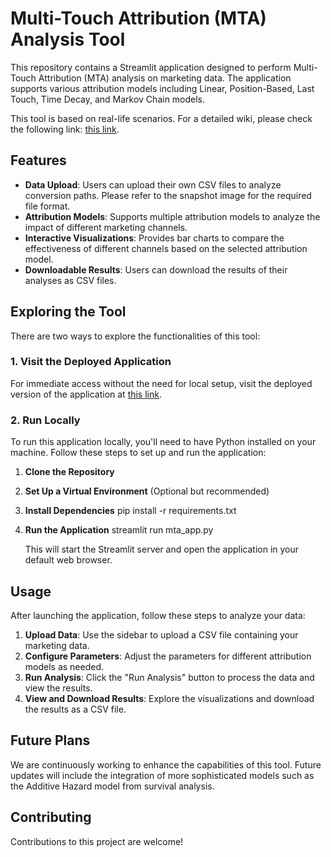 # Multi-Touch Attribution (MTA) Analysis Tool

This repository contains a Streamlit application designed to perform Multi-Touch Attribution (MTA) analysis on marketing data. The application supports various attribution models including Linear, Position-Based, Last Touch, Time Decay, and Markov Chain models.

This tool is based on real-life scenarios. For a detailed wiki, please check the following link: [this link](https://plant-acorn-744.notion.site/Marketing-Channel-Attribution-Case-Review-1c56c658506d4a2aa04e1c1f177e33bc?pvs=4).

## Features

- **Data Upload**: Users can upload their own CSV files to analyze conversion paths. Please refer to the snapshot image for the required file format.
- **Attribution Models**: Supports multiple attribution models to analyze the impact of different marketing channels.
- **Interactive Visualizations**: Provides bar charts to compare the effectiveness of different channels based on the selected attribution model.
- **Downloadable Results**: Users can download the results of their analyses as CSV files.

## Exploring the Tool

There are two ways to explore the functionalities of this tool:

### 1. Visit the Deployed Application

For immediate access without the need for local setup, visit the deployed version of the application at [this link](https://marketingmodelmta-qgcagtaspybepuf2942jw5.streamlit.app/).

### 2. Run Locally

To run this application locally, you'll need to have Python installed on your machine. Follow these steps to set up and run the application:

1. **Clone the Repository**

2. **Set Up a Virtual Environment** (Optional but recommended)

3. **Install Dependencies**
pip install -r requirements.txt

4. **Run the Application**
streamlit run mta_app.py

   This will start the Streamlit server and open the application in your default web browser.

## Usage

After launching the application, follow these steps to analyze your data:

1. **Upload Data**: Use the sidebar to upload a CSV file containing your marketing data.
2. **Configure Parameters**: Adjust the parameters for different attribution models as needed.
3. **Run Analysis**: Click the "Run Analysis" button to process the data and view the results.
4. **View and Download Results**: Explore the visualizations and download the results as a CSV file.

## Future Plans

We are continuously working to enhance the capabilities of this tool. Future updates will include the integration of more sophisticated models such as the Additive Hazard model from survival analysis. 

## Contributing

Contributions to this project are welcome! 
